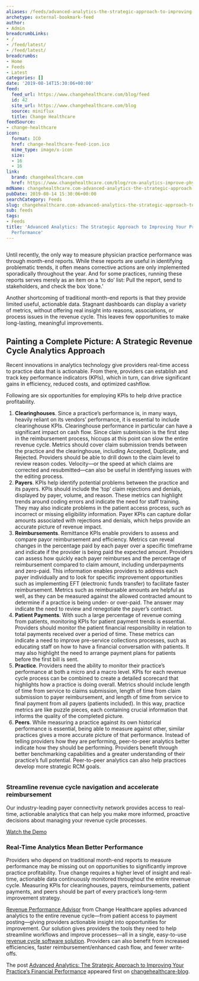 ```yaml
---
aliases: /feeds/advanced-analytics-the-strategic-approach-to-improving-your-practices-financial-performance
archetype: external-bookmark-feed
author:
- Admin
breadcrumbLinks:
- /
- /feed/latest/
- /feed/latest/
breadcrumbs:
- Home
- Feeds
- Latest
categories: []
date: '2019-08-14T15:30:06+00:00'
feed:
  feed_url: https://www.changehealthcare.com/blog/feed
  id: 42
  site_url: https://www.changehealthcare.com/blog
  source: miniflux
  title: Change Healthcare
feedSource:
- change-healthcare
icon:
  format: ICO
  href: change-healthcare-feed-icon.ico
  mime_type: image/x-icon
  size:
  - 16
  - 16
link:
  brand: changehealthcare.com
  href: https://www.changehealthcare.com/blog/rcm-analytics-improve-physician-practice-performance
mdName: changehealthcare.com-advanced-analytics-the-strategic-approach-to-improving-your-practices-financial-performance
pubDate: 2019-08-14 15:30:06+00:00
searchCategory: Feeds
slug: changehealthcare.com-advanced-analytics-the-strategic-approach-to-improving-your-practices-financial-performance
sub: feeds
tags:
- Feeds
title: 'Advanced Analytics: The Strategic Approach to Improving Your Practice’s Financial
  Performance'
---
```


<img src="https://www.changehealthcare.com/blog/wp-content/uploads/rpa-analytics-launch-1037x450-300x130.jpg" alt="" loading="lazy"/><p>Until recently, the only way to measure physician practice performance was through month-end reports. While these reports are useful in identifying problematic trends, it often means corrective actions are only implemented sporadically throughout the year. And for some practices, running these reports serves merely as an item on a ‘to do’ list: Pull the report, send to stakeholders, and check the box ‘done.’</p>
<p>Another shortcoming of traditional month-end reports is that they provide limited useful, actionable data. Stagnant dashboards can display a variety of metrics, without offering real insight into reasons, associations, or process issues in the revenue cycle. This leaves few opportunities to make long-lasting, meaningful improvements.</p>
<h2>Painting a Complete Picture: A Strategic Revenue Cycle Analytics Approach</h2>
<p>Recent innovations in analytics technology give providers real-time access to practice data that is actionable. From there, providers can establish and track key performance indicators (KPIs), which in turn, can drive significant gains in efficiency, reduced costs, and optimized cashflow.</p>
<p>Following are six opportunities for employing KPIs to help drive practice profitability.</p>
<ol>
<li><strong>Clearinghouses</strong>. Since a practice’s performance is, in many ways, heavily reliant on its vendors’ performance, it is essential to include clearinghouse KPIs. Clearinghouse performance in particular can have a significant impact on cash flow. Since claim submission is the first step in the reimbursement process, hiccups at this point can slow the entire revenue cycle. Metrics should cover claim submission trends between the practice and the clearinghouse, including Accepted, Duplicate, and Rejected. Providers should be able to drill down to the claim level to review reason codes. Velocity—or the speed at which claims are corrected and resubmitted—can also be useful in identifying issues with the editing process.</li>
<li><strong>Payers</strong>. KPIs help identify potential problems between the practice and its payers. KPIs should include the ‘top’ claim rejections and denials, displayed by payer, volume, and reason. These metrics can highlight trends around coding errors and indicate the need for staff training. They may also indicate problems in the patient access process, such as incorrect or missing eligibility information. Payer KPIs can capture dollar amounts associated with rejections and denials, which helps provide an accurate picture of revenue impact.</li>
<li><strong>Reimbursements</strong>. Remittance KPIs enable providers to assess and compare payor reimbursement and efficiency. Metrics can reveal changes in the percentage paid by each payer over a specific timeframe and indicate if the provider is being paid the expected amount. Providers can assess how quickly each payer reimburses and the percentage of reimbursement compared to claim amount, including underpayments and zero-paid. This information enables providers to address each payer individually and to look for specific improvement opportunities such as implementing EFT (electronic funds transfer) to facilitate faster reimbursement. Metrics such as reimbursable amounts are helpful as well, as they can be measured against the allowed contracted amount to determine if a practice is being under- or over-paid. The answer may indicate the need to review and renegotiate the payer’s contract.</li>
<li><strong>Patient Payments</strong>. With such a large percentage of revenue coming from patients, monitoring KPIs for patient payment trends is essential. Providers should monitor the patient financial responsibility in relation to total payments received over a period of time. These metrics can indicate a need to improve pre-service collections processes, such as educating staff on how to have a financial conversation with patients. It may also highlight the need to arrange payment plans for patients before the first bill is sent.</li>
<li><strong>Practice</strong>. Providers need the ability to monitor their practice’s performance at both a micro and a macro level. KPIs for each revenue cycle process can be combined to create a detailed scorecard that highlights how a practice is doing overall. Metrics should include length of time from service to claims submission, length of time from claim submission to payer reimbursement, and length of time from service to final payment from all payers (patients included). In this way, practice metrics are like puzzle pieces, each containing crucial information that informs the quality of the completed picture.</li>
<li><strong>Peers</strong>. While measuring a practice against its own historical performance is essential, being able to measure against other, similar practices gives a more accurate picture of that performance. Instead of telling providers how they are performing, peer-to-peer analytics better indicate how they should be performing. Providers benefit through better benchmarking capabilities and a greater understanding of their practice’s full potential. Peer-to-peer analytics can also help practices develop more strategic RCM goals.</li>
</ol>

<img src="https://www.changehealthcare.com/blog/wp-content/uploads/website-video.png" alt="" loading="lazy"/>

<h3>Streamline revenue cycle navigation and accelerate reimbursement</h3>
<p>Our industry-leading payer connectivity network provides access to real-time, actionable analytics that can help you make more informed, proactive decisions about managing your revenue cycle processes.</p>

<a href="https://www.changehealthcare.com/resources/detail/revenue-performance-advisor-demo" rel="noopener noreferrer" target="_blank" referrerpolicy="no-referrer">Watch the Demo</a>

<h3>Real-Time Analytics Mean Better Performance</h3>
<p>Providers who depend on traditional month-end reports to measure performance may be missing out on opportunities to significantly improve practice profitability. True change requires a higher level of insight and real-time, actionable data continuously monitored throughout the entire revenue cycle. Measuring KPIs for clearinghouses, payers, reimbursements, patient payments, and peers should be part of every practice’s long-term improvement strategy.</p>
<p><a href="https://www.changehealthcare.com/solutions/revenue-performance-advisor" rel="noopener noreferrer" target="_blank" referrerpolicy="no-referrer">Revenue Performance Advisor</a> from Change Healthcare applies advanced analytics to the entire revenue cycle—from patient access to payment posting—giving providers actionable insight into opportunities for improvement. Our solution gives providers the tools they need to help streamline workflows and improve processes—all in a single, easy-to-use <a href="https://www.changehealthcare.com/solutions/revenue-performance-advisor" rel="noopener noreferrer" target="_blank" referrerpolicy="no-referrer">revenue cycle software solution</a>. Providers can also benefit from increased efficiencies, faster reimbursement/enhanced cash flow, and fewer write-offs.</p>
<p>The post <a href="https://www.changehealthcare.com/blog/rcm-analytics-improve-physician-practice-performance" rel="noopener noreferrer" target="_blank" referrerpolicy="no-referrer">Advanced Analytics: The Strategic Approach to Improving Your Practice’s Financial Performance</a> appeared first on <a href="https://www.changehealthcare.com/blog" rel="noopener noreferrer" target="_blank" referrerpolicy="no-referrer">changehealthcare-blog</a>.</p>